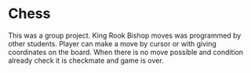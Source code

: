# Chess
This was a group project. King Rook Bishop moves was programmed by other students.
Player can make a move by cursor or with giving coordinates on the board.
When there is no move possible and condition already check it is checkmate and game is over.
